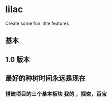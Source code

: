 # lilac

Create some fun little features

## 基本

## 1.0 版本

## 最好的种树时间永远是现在 

### 搭建项目的三个基本板块   我的 ，探索，百宝

